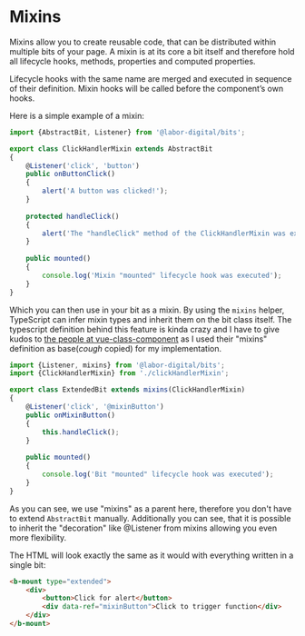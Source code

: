 # Mixins
Mixins allow you to create reusable code, that can be distributed within multiple bits of your page. 
A mixin is at its core a bit itself and therefore hold all lifecycle hooks, methods, properties and computed properties.

Lifecycle hooks with the same name are merged and executed in sequence of their definition. Mixin hooks will be called before the component’s own hooks.

Here is a simple example of a mixin:
```typescript
import {AbstractBit, Listener} from '@labor-digital/bits';

export class ClickHandlerMixin extends AbstractBit
{
    @Listener('click', 'button')
    public onButtonClick()
    {
        alert('A button was clicked!');
    }
    
    protected handleClick()
    {
        alert('The "handleClick" method of the ClickHandlerMixin was executed');
    }
    
    public mounted()
    {
        console.log('Mixin "mounted" lifecycle hook was executed');
    }
}
```

Which you can then use in your bit as a mixin. By using the `mixins` helper, TypeScript can infer mixin types and inherit them on the bit class itself.
The typescript definition behind this feature is kinda crazy and I have to give kudos to [the people at vue-class-component](https://github.com/vuejs/vue-class-component/blob/master/src/util.ts#L35) as I used their "mixins" definition as base(*cough* copied) for my implementation.

```typescript
import {Listener, mixins} from '@labor-digital/bits';
import {ClickHandlerMixin} from './clickHandlerMixin';

export class ExtendedBit extends mixins(ClickHandlerMixin)
{
    @Listener('click', '@mixinButton')
    public onMixinButton()
    {
        this.handleClick();
    }
    
    public mounted()
    {
        console.log('Bit "mounted" lifecycle hook was executed');
    }
}
```

As you can see, we use "mixins" as a parent here, therefore you don't have to extend `AbstractBit` manually. Additionally you can see, that it is possible to inherit the "decoration" like @Listener from mixins allowing you even more flexibility.

The HTML will look exactly the same as it would with everything written in a single bit:
```html
<b-mount type="extended">
    <div>
        <button>Click for alert</button>
        <div data-ref="mixinButton">Click to trigger function</div>
    </div>
</b-mount>
```

<Example href="/demo/examples/advanced-mixins.html" :height="290"/>
